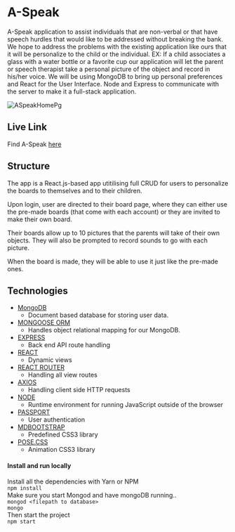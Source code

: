 # A-Speak

A-Speak application to assist individuals that are non-verbal or that have speech hurdles that would like to be addressed without breaking the bank. We hope to address the problems with the existing application like ours that it will be personalize to the child or the individual. EX: If a child associates a glass with a water bottle or a favorite cup our application will let the parent or speech therapist take a personal picture of the object and record in his/her voice. We will be using MongoDB to bring up personal preferences and React for the User Interface. Node and Express to communicate with the server to make it a full-stack application.

![ASpeakHomePg](https://user-images.githubusercontent.com/53452871/72387735-35c04500-36f2-11ea-9b8b-c37390e35105.PNG)
## Live Link

Find A-Speak [here](http://stormy-thicket-72557.herokuapp.com/)

## Structure

The app is a React.js-based app utitilising full CRUD for users to personalize the boards to themselves and to their children. 

Upon login, user are directed to their board page, where they can either use the pre-made boards (that come with each account) or they are invited to make their own board. 

Their boards allow up to 10 pictures that the parents will take of their own objects. They will also be prompted to record sounds to go with each picture. 

When the board is made, they will be able to use it just like the pre-made ones. 

## Technologies

+ [MongoDB](https://www.mongodb.com/)
    - Document based database for storing user data.
+ [MONGOOSE ORM](https://www.npmjs.com/package/mongoose)
    - Handles object relational mapping for our MongoDB.
+ [EXPRESS](https://www.npmjs.com/package/express)
    - Back end API route handling
+ [REACT](https://reactjs.org/)
    - Dynamic views
+ [REACT ROUTER](https://reacttraining.com/react-router/)
    - Handling all view routes
+ [AXIOS](https://www.npmjs.com/package/axios)
    - Handling client side HTTP requests
+ [NODE](https://nodejs.org/en/)
    - Runtime environment for running JavaScript outside of the browser
+ [PASSPORT](http://www.passportjs.org/docs/username-password/)
    - User authentication
+ [MDBOOTSTRAP](https://mdbootstrap.com/)
    - Predefined CSS3 library
+ [POSE.CSS](https://popmotion.io/pose/learn/css-variables/)
    - Animation CSS3 library
    
#### Install and run locally
Install all the dependencies with Yarn or NPM <br>
`npm install` <br>
Make sure you start Mongod and have mongoDB running..<br>
`mongod <filepath to database>` <br>
`mongo` <br>
Then start the project <br>
`npm start`

